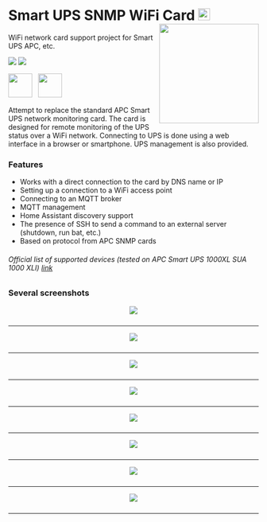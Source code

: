 # Smart UPS SNMP WiFi Card <img src="https://github.com/AleksandrBraun/Smart-UPS-SNMP-Card/blob/main/Images/Ukraine.png" height=24> <img src="https://github.com/AleksandrBraun/Smart-UPS-SNMP-Card/blob/main/Images/3d.png" height=200 style="float: right;">
WiFi network card support project for Smart UPS APC, etc.

[![](https://img.shields.io/github/release/AleksandrBraun/Smart-UPS-SNMP-Card.svg)](https://github.com/AleksandrBraun/Smart-UPS-SNMP-Card/releases "Releases") ![](https://img.shields.io/github/issues/AleksandrBraun/Smart-UPS-SNMP-Card.svg)

<img src="https://github.com/AleksandrBraun/Smart-UPS-SNMP-Card/blob/main/Images/HASS.png" height=48>&nbsp;&nbsp;&nbsp;<img src="https://github.com/AleksandrBraun/Smart-UPS-SNMP-Card/blob/main/Images/APC.svg" height=48>

Attempt to replace the standard APC Smart UPS network monitoring card.
The card is designed for remote monitoring of the UPS status over a WiFi network.
Connecting to UPS is done using a web interface in a browser or smartphone.
UPS management is also provided.

### Features

- Works with a direct connection to the card by DNS name or IP
- Setting up a connection to a WiFi access point
- Connecting to an MQTT broker
- MQTT management
- Home Assistant discovery support
- The presence of SSH to send a command to an external server (shutdown, run bat, etc.)
- Based on protocol from APC SNMP cards

###### Official list of supported devices (tested on APC Smart UPS 1000XL *SUA 1000 XLI*) <a href="https://www.apc.com/us/en/faqs/FA237786/" title="APC site">link</a>

### Several screenshots
<div align="center">
  <img src="https://github.com/AleksandrBraun/Smart-UPS-SNMP-Card/blob/main/Images/Main-Control.png">

### 
---
  <img src="https://github.com/AleksandrBraun/Smart-UPS-SNMP-Card/blob/main/Images/Settings.png">

### 
---
  <img src="https://github.com/AleksandrBraun/Smart-UPS-SNMP-Card/blob/main/Images/Alert-Error.png">

### 
---
  <img src="https://github.com/AleksandrBraun/Smart-UPS-SNMP-Card/blob/main/Images/Network-MQTT-SSH.png">

### 
---
  <img src="https://github.com/AleksandrBraun/Smart-UPS-SNMP-Card/blob/main/Images/Fan-Control.png">

### 
---
  <img src="https://github.com/AleksandrBraun/Smart-UPS-SNMP-Card/blob/main/Images/FWUpdate-page.png">

### 
---
  <img src="https://github.com/AleksandrBraun/Smart-UPS-SNMP-Card/blob/main/Images/hass_card.png">

### 
---
  <img src="https://github.com/AleksandrBraun/Smart-UPS-SNMP-Card/blob/main/Images/hass_discovery.png">

### 
---
</div>
